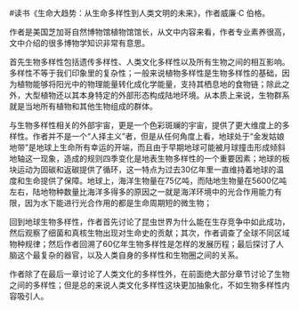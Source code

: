 #读书《生命大趋势：从生命多样性到人类文明的未来》，作者威廉·C 伯格。

作者是美国芝加哥自然博物馆植物馆馆长，从文中内容来看，作者专业素养很高，文中介绍的很多博物学知识非常有意思。

首先生物多样性包括遗传多样性、人类文化多样性以及所有生物之间的相互影响。多样性不等于我们印象里的复杂性；一般来说植物多样性是生物多样性的基础，因为植物能够将阳光中的物理能量转化成化学能量，支持其栖息地的食物链；除此之外，大型植物还以其本身特定的外部形态构成陆地环境。从本质上来说，生物群系就是当地所有植物和其他生物组成的群体。

与生物多样性相关的外部宇宙，更是一个色彩斑斓的宇宙，提供了更大维度上的多样性。作者并不是一个“人择主义”者，但是从任何角度上看，地球处于“金发姑娘地带”是地球上生命所有幸运的开端，而且由于早期地球可能被月球撞击形成倾斜地轴这一现象，造成的规则四季变化是地表生物多样性的一个重要因素；地球的板块运动为固碳和返碳提供了循环，这一特点为过去30亿年里一直维持着地球的温度和生命提供了保障。地球上，海洋生物量在75亿吨，而陆地生物量在5600亿吨左右，陆地物种数量比海洋多得多的原因之一就是海洋环境中的光合作用能力有限，因为水下能进行光合作用的都是生命周期短的微生物；

回到地球生物多样性，作者首先讨论了昆虫世界为什么能在生存竞争中如此成功，然后观察了细菌和真核生物出现对生命史的贡献；其次，作者调查了全球不同区域物种规律；然后作者回溯了60亿年生物多样性是怎样的发展历程；最后探讨了人脑这个最复杂的器官，以及人类自身的多样性和生物圈之间的关系。

作者除了在最后一章讨论了人类文化的多样性外，在前面绝大部分章节讨论了生物之间的多样性；但是总的来说人类文化多样性这块更加抽象化，不如生物多样性内容吸引人。